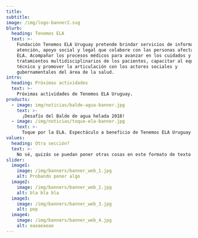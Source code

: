 ```yaml
---
title:
subtitle:
image: /img/logo-banner2.svg
blurb:
  heading: Tenemos ELA
  text: >-
    Fundación Tenemos ELA Uruguay pretende brindar servicios de información,
    atención, apoyo social y legal que colabore con las personas afectadas con
    ELA. Acompañar los procesos médicos para avanzar en los cuidados y
    tratamientos multidisciplinarios de los pacientes, capacitar al equipo
    técnico y promover la articulación con los actores sociales y
    gubernamentales del área de la salud.
intro:
  heading: Próximas actividades
  text: >-
    Próximas actividades de Tenemos ELA Uruguay.
products:
  - image: img/noticias/balde-agua-banner.jpg
    text: >-
      ¡Desafío del Balde de agua helada 2018!
  - image: /img/noticias/toque-ela-banner.jpg
    text: >-
      Toque por la ELA. Espectáculo a beneficio de Tenemos ELA Uruguay.
values:
  heading: Otra sección?
  text: >-
    No sé, quizás se puedan poner otras cosas en este formato de texto de un lado e imagen del otro...
slider:
  image1:
    image: /img/banners/banner_web_1.jpg
    alt: Probando poner algo
  image2:
    image: /img/banners/banner_web_2.jpg
    alt: bla bla bla
  image3:
    image: /img/banners/banner_web_3.jpg
    alt: pop
  image4:
    image: /img/banners/banner_web_4.jpg
    alt: eaeaeaeae
---
```

